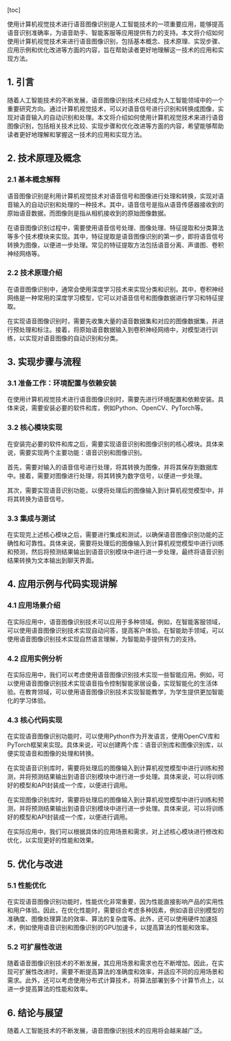 
[toc]                    
                
                
使用计算机视觉技术进行语音图像识别是人工智能技术的一项重要应用，能够提高语音识别准确率，为语音助手、智能客服等应用提供有力的支持。本文将介绍如何使用计算机视觉技术来进行语音图像识别，包括基本概念、技术原理、实现步骤、应用示例和优化改进等方面的内容，旨在帮助读者更好地理解这一技术的应用和实现方法。

## 1. 引言

随着人工智能技术的不断发展，语音图像识别技术已经成为人工智能领域中的一个重要研究方向。通过计算机视觉技术，可以对语音信号进行识别和转换成图像，实现对语音输入的自动识别和处理。本文将介绍如何使用计算机视觉技术来进行语音图像识别，包括相关技术比较、实现步骤和优化改进等方面的内容，希望能够帮助读者更好地理解和掌握这一技术的应用和实现方法。

## 2. 技术原理及概念

### 2.1 基本概念解释

语音图像识别是利用计算机视觉技术对语音信号和图像进行处理和转换，实现对语音输入的自动识别和处理的一种技术。其中，语音信号是指从语音传感器接收到的原始语音数据，而图像则是指从相机接收到的原始图像数据。

在语音图像识别过程中，需要使用语音信号处理、图像处理、特征提取和分类算法等多个技术模块来实现。其中，特征提取是语音图像识别的第一步，即将语音信号转换为图像，以便进一步处理。常见的特征提取方法包括语音分离、声谱图、卷积神经网络等。

### 2.2 技术原理介绍

在语音图像识别中，通常会使用深度学习技术来实现分类和识别。其中，卷积神经网络是一种常用的深度学习模型，它可以对语音信号和图像数据进行学习和特征提取。

在实现语音图像识别时，需要先收集大量的语音数据集和对应的图像数据集，并进行预处理和标注。接着，将原始语音数据输入到卷积神经网络中，对模型进行训练，以实现对语音图像的自动识别和分类。

## 3. 实现步骤与流程

### 3.1 准备工作：环境配置与依赖安装

在使用计算机视觉技术进行语音图像识别时，需要先进行环境配置和依赖安装。具体来说，需要安装必要的软件和库，例如Python、OpenCV、PyTorch等。

### 3.2 核心模块实现

在安装完必要的软件和库之后，需要实现语音识别和图像识别的核心模块。具体来说，需要实现两个主要功能：语音识别和图像识别。

首先，需要对输入的语音信号进行处理，将其转换为图像，并将其保存到数据库中。接着，需要对图像进行处理，将其转换为数字信号，以便进一步处理。

其次，需要实现语音识别功能，以便将处理后的图像输入到计算机视觉模型中，并将其转换为语音信号。

### 3.3 集成与测试

在实现完上述核心模块之后，需要进行集成和测试，以确保语音图像识别功能的正确性和可靠性。具体来说，需要将处理后的图像输入到计算机视觉模型中进行训练和预测，然后将预测结果输出到语音识别模块中进行进一步处理，最终将语音识别结果转换为文本输出到聊天界面。

## 4. 应用示例与代码实现讲解

### 4.1 应用场景介绍

在实际应用中，语音图像识别技术可以应用于多种领域。例如，在智能客服领域，可以使用语音图像识别技术实现自动问答，提高客户体验。在智能助手领域，可以使用语音图像识别技术实现自然语言理解，为智能助手提供有力的支持。

### 4.2 应用实例分析

在实际应用中，我们可以考虑使用语音图像识别技术实现一些智能应用。例如，可以使用语音图像识别技术实现语音指令控制智能家居设备，实现智能化的生活体验。在教育领域，可以使用语音图像识别技术实现智能教学，为学生提供更加智能化的学习体验。

### 4.3 核心代码实现

在实现语音图像识别功能时，可以使用Python作为开发语言，使用OpenCV库和PyTorch框架来实现。具体来说，可以创建两个库：语音识别库和图像识别库，以便实现语音和图像的处理和转换。

在实现语音识别库时，需要将处理后的图像输入到计算机视觉模型中进行训练和预测，并将预测结果输出到语音识别模块中进行进一步处理。具体来说，可以将训练好的模型和API封装成一个库，以便进行调用。

在实现图像识别库时，需要将处理后的图像输入到计算机视觉模型中进行训练和预测，并将预测结果输出到语音识别模块中进行进一步处理。具体来说，可以将训练好的模型和API封装成一个库，以便进行调用。

在实际应用中，我们可以根据具体的应用场景和需求，对上述核心模块进行修改和优化，以实现更好的性能和效果。

## 5. 优化与改进

### 5.1 性能优化

在实现语音图像识别功能时，性能优化非常重要，因为性能直接影响产品的实用性和用户体验。因此，在优化性能时，需要综合考虑多种因素，例如语音识别模型的准确度、图像处理算法的效率、算法的复杂度等。此外，还可以使用硬件加速技术，例如使用语音识别和图像识别的GPU加速卡，以提高算法的性能和效率。

### 5.2 可扩展性改进

随着语音图像识别技术的不断发展，其应用场景和需求也在不断增加。因此，在实现可扩展性改进时，需要不断提高算法的准确度和效率，并适应不同的应用场景和需求。此外，还可以考虑使用分布式计算技术，将算法部署到多个计算节点上，以进一步提高算法的性能和效率。

## 6. 结论与展望

随着人工智能技术的不断发展，语音图像识别技术的应用将会越来越广泛。

